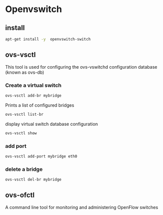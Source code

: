 # Openvswitch

## install

```bash
apt-get install -y  openvswitch-switch
```

## ovs-vsctl

This tool is used for configuring the ovs-vswitchd configuration database (known as ovs-db)

### Create a virtual switch

```bash
ovs-vsctl add-br mybridge
```


Prints a list of configured bridges
```bash
ovs-vsctl list-br
```


display virtual switch database configuration

```bash
ovs-vsctl show
```

### add port

```bash
ovs-vsctl add-port mybridge eth0
```

### delete a bridge

```bash
ovs-vsctl del-br mybridge
```



## ovs-ofctl

A command line tool for monitoring and administering OpenFlow switches